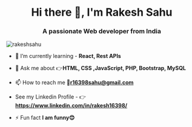 <h1 align="center">Hi there 👋, I'm Rakesh Sahu</h1>
<h3 align="center">A passionate Web developer from India</h3>
<p align="left"> <img src="https://komarev.com/ghpvc/?username=rakeshsahu&label=Profile%20views&color=0e75b6&style=flat" alt="rakeshsahu" /> </p>

- 🌱 I’m currently learning - **React, Rest APIs**

- 💬 Ask me about 👉**HTML, CSS ,JavaScript, PHP, Bootstrap, MySQL**

- 📫 How to reach me 📧**r16398sahu@gmail.com**
- See my Linkedin Profile - 👉 **https://www.linkedin.com/in/rakesh16398/**

- ⚡ Fun fact **I am funny😊**
